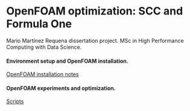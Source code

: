 # OpenFOAM optimization: SCC and Formula One

Mario Martínez Requena dissertation project.
MSc in High Performance Computing with Data Science.

#### Environment setup and OpenFOAM installation.

[OpenFOAM installation notes](https://github.com/MarioMartReq/OF-Dissertation/blob/master/installation.md "Installation notes")

#### OpenFOAM experiments and optimization.

[Scripts](https://github.com/MarioMartReq/OF-Dissertation/tree/master/Scripts)
